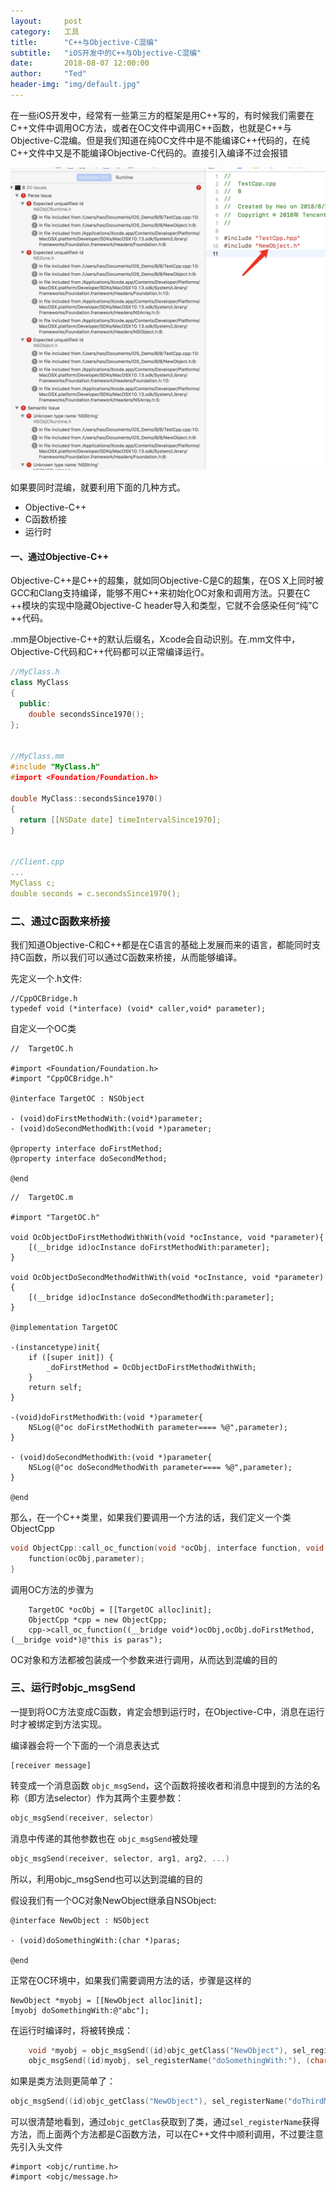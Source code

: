 ```yaml
---
layout:     post
category:   工具
title:      "C++与Objective-C混编"
subtitle:   "iOS开发中的C++与Objective-C混编"
date:       2018-08-07 12:00:00
author:     "Ted"
header-img: "img/default.jpg"
---
```


在一些iOS开发中，经常有一些第三方的框架是用C++写的，有时候我们需要在C++文件中调用OC方法，或者在OC文件中调用C++函数，也就是C++与Objective-C混编。但是我们知道在纯OC文件中是不能编译C++代码的，在纯C++文件中又是不能编译Objective-C代码的。直接引入编译不过会报错

![img](/img/Simple_1/39.png)

如果要同时混编，就要利用下面的几种方式。

- Objective-C++
- C函数桥接
- 运行时

#### 一、通过Objective-C++

Objective-C++是C++的超集，就如同Objective-C是C的超集，在OS X上同时被GCC和Clang支持编译，能够不用C++来初始化OC对象和调用方法。只要在C ++模块的实现中隐藏Objective-C header导入和类型，它就不会感染任何“纯”C ++代码。

.mm是Objective-C++的默认后缀名，Xcode会自动识别。在.mm文件中，Objective-C代码和C++代码都可以正常编译运行。

```c++
//MyClass.h
class MyClass
{
  public:
    double secondsSince1970();
};


//MyClass.mm
#include "MyClass.h"
#import <Foundation/Foundation.h>

double MyClass::secondsSince1970()
{
  return [[NSDate date] timeIntervalSince1970];
}


//Client.cpp
...
MyClass c;
double seconds = c.secondsSince1970();
```

### 二、通过C函数来桥接

我们知道Objective-C和C++都是在C语言的基础上发展而来的语言，都能同时支持C函数，所以我们可以通过C函数来桥接，从而能够编译。

先定义一个.h文件:

```
//CppOCBridge.h
typedef void (*interface) (void* caller,void* parameter);
```

自定义一个OC类

```objc
//  TargetOC.h

#import <Foundation/Foundation.h>
#import "CppOCBridge.h"

@interface TargetOC : NSObject

- (void)doFirstMethodWith:(void*)parameter;
- (void)doSecondMethodWith:(void *)parameter;

@property interface doFirstMethod;
@property interface doSecondMethod;

@end
```

```objc
//  TargetOC.m

#import "TargetOC.h"

void OcObjectDoFirstMethodWithWith(void *ocInstance, void *parameter){
    [(__bridge id)ocInstance doFirstMethodWith:parameter];
}

void OcObjectDoSecondMethodWithWith(void *ocInstance, void *parameter){
    [(__bridge id)ocInstance doSecondMethodWith:parameter];
}

@implementation TargetOC

-(instancetype)init{
    if ([super init]) {
        _doFirstMethod = OcObjectDoFirstMethodWithWith;
    }
    return self;
}

-(void)doFirstMethodWith:(void *)parameter{
    NSLog(@"oc doFirstMethodWith parameter==== %@",parameter);
}

- (void)doSecondMethodWith:(void *)parameter{
    NSLog(@"oc doSecondMethodWith parameter==== %@",parameter);
}

@end
```

那么，在一个C++类里，如果我们要调用一个方法的话，我们定义一个类ObjectCpp

```c++
void ObjectCpp::call_oc_function(void *ocObj, interface function, void *parameter){
    function(ocObj,parameter);
}
```

调用OC方法的步骤为

```objc
    TargetOC *ocObj = [[TargetOC alloc]init];
    ObjectCpp *cpp = new ObjectCpp; 
    cpp->call_oc_function((__bridge void*)ocObj,ocObj.doFirstMethod,(__bridge void*)@"this is paras");
```

OC对象和方法都被包装成一个参数来进行调用，从而达到混编的目的

### 三、运行时objc_msgSend

一提到将OC方法变成C函数，肯定会想到运行时，在Objective-C中，消息在运行时才被绑定到方法实现。

编译器会将一个下面的一个消息表达式

```objc
[receiver message]
```

转变成一个消息函数 `objc_msgSend`，这个函数将接收者和消息中提到的方法的名称（即方法selector）作为其两个主要参数：

```c
objc_msgSend(receiver, selector)
```

消息中传递的其他参数也在 `objc_msgSend`被处理

```c++
objc_msgSend(receiver, selector, arg1, arg2, ...)
```

所以，利用objc_msgSend也可以达到混编的目的

假设我们有一个OC对象NewObject继承自NSObject:

```objc
@interface NewObject : NSObject

- (void)doSomethingWith:(char *)paras;

@end
```

正常在OC环境中，如果我们需要调用方法的话，步骤是这样的

```objc
NewObject *myobj = [[NewObject alloc]init];
[myobj doSomethingWith:@"abc"];
```

在运行时编译时，将被转换成：

```c
    void *myobj = objc_msgSend((id)objc_getClass("NewObject"), sel_registerName("alloc"), sel_registerName("init"));
    objc_msgSend((id)myobj, sel_registerName("doSomethingWith:"), (char *)"abc");
```

如果是类方法则更简单了：

```c++
objc_msgSend((id)objc_getClass("NewObject"), sel_registerName("doThirdMethod:"), 1);
```

可以很清楚地看到，通过`objc_getClas`获取到了类，通过`sel_registerName`获得方法，而上面两个方法都是C函数方法，可以在C++文件中顺利调用，不过要注意先引入头文件

```
#import <objc/runtime.h>
#import <objc/message.h>
```



